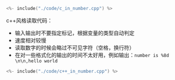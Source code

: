 
```c++
<%- include("./code/c_in_number.cpp") %>
```

c++风格读取代码：

 - 输入输出时不要指定标记，根据变量的类型自动判定
 - 速度相对较慢
 - 读取数字的时候会略过不可见字符（空格，换行符）
 - 在对一些格式化的输出的时间不太好用，例如输出：`number is %8d \n\n,hello world`

```c++
<%- include("./code/c++_in_number.cpp") %>
```

